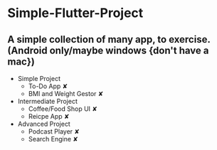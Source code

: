 # Simple-Flutter-Project
<h2> A simple collection of many app, to exercise. (Android only/maybe windows {don't have a mac})</h2>
<ul>
    <li>Simple Project<ul>
      <li>To-Do App ✘</li>
      <li>BMI and Weight Gestor ✘</li>
    </ul></li>
    <li>Intermediate Project<ul>
      <li>Coffee/Food Shop UI ✘</li>
      <li>Reicpe App ✘</li>
    </ul></li>
    <li>Advanced Project<ul>
      <li>Podcast Player ✘</li>
      <li>Search Engine ✘</li>
    </ul></li>
</ul>
